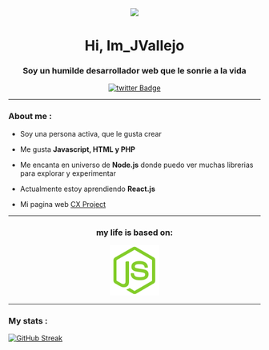 <div id="header" align="center">
    <img src="https://pa1.narvii.com/6971/39954acf64789ccb40256de5bb428cdcf5531357r1-309-275_hq.gif" width="200" />
    <h1 align="center">Hi, Im_JVallejo</h1>
    <h3>Soy un humilde desarrollador web que le sonrie a la vida</h3>
</div>
<div id="badges" align="center">
    <a href="https://twitter.com/Sr_Courtesy" target="_blank">
        <img src="https://img.shields.io/twitter/follow/Sr_Courtesy?color=blue&logo=twitter&style=flat-square" alt="twitter Badge">
    </a>
</div>

---

### About me :

- Soy una persona activa, que le gusta crear

- Me gusta **Javascript, HTML y PHP**

- Me encanta en universo de **Node.js** donde puedo ver muchas librerias para explorar y experimentar

- Actualmente estoy aprendiendo **React.js** 

- Mi pagina web [CX Project](https://jesscx.boxmineworld.com/)

---

<div align="center">
    <h3>my life is based on:</h3>
    <img src="https://raw.githubusercontent.com/devicons/devicon/1119b9f84c0290e0f0b38982099a2bd027a48bf1/icons/nodejs/nodejs-original.svg" title="Node.JS" alt="Node" width="100" height="100"/>
</div>

---

### My stats :

[![GitHub Streak](http://github-readme-streak-stats.herokuapp.com?user=Yukyshiram&theme=tokyonight&hide_border=true)](https://git.io/streak-stats)
